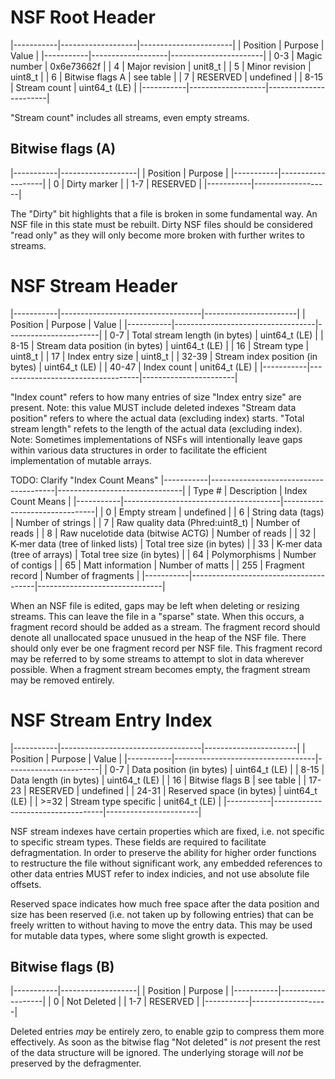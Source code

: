  
# NSF Root Header

|-----------|-------------------|-----------------------|
| Position  | Purpose           | Value                 |
|-----------|-------------------|-----------------------|
| 0-3       | Magic number      | 0x6e73662f            |
| 4         | Major revision    | unit8_t               |
| 5         | Minor revision    | uint8_t               |
| 6         | Bitwise flags A   | see table             |
| 7         | RESERVED          | undefined             |
| 8-15      | Stream count      | uint64_t (LE)         |
|-----------|-------------------|-----------------------|

"Stream count" includes all streams, even empty streams.

## Bitwise flags (A)

|-----------|-------------------|
| Position  | Purpose           |
|-----------|-------------------|
| 0         | Dirty marker      |
| 1-7       | RESERVED          |
|-----------|-------------------|

The "Dirty" bit highlights that a file is broken in some fundamental way. An NSF file in this state must be rebuilt. Dirty NSF files should be considered "read only" as they will only become more broken with further writes to streams.

# NSF Stream Header

|-----------|-----------------------------------|-----------------------|
| Position  | Purpose                           | Value                 |
|-----------|-----------------------------------|-----------------------|
| 0-7       | Total stream length (in bytes)    | uint64_t (LE)         |
| 8-15      | Stream data position (in bytes)   | uint64_t (LE)         |
| 16        | Stream type                       | uint8_t               |
| 17        | Index entry size                  | uint8_t               |
| 32-39     | Stream index position (in bytes)  | uint64_t (LE)         |
| 40-47     | Index count                       | unit64_t (LE)         |
|-----------|-----------------------------------|-----------------------|

"Index count" refers to how many entries of size "Index entry size" are present. Note: this value MUST include deleted indexes 
"Stream data position" refers to where the actual data (excluding index) starts.
"Total stream length" refets to the length of the actual data (excluding index).
Note: Sometimes implementations of NSFs will intentionally leave gaps within various data structures in order to facilitate the efficient implementation of mutable arrays.


TODO: Clarify "Index Count Means"
|-----------|---------------------------------------|-------------------------------|
| Type #    | Description                           | Index Count Means             |
|-----------|---------------------------------------|-------------------------------|
| 0         | Empty stream                          | undefined                     |
| 6         | String data (tags)                    | Number of strings             |
| 7         | Raw quality data (Phred:uint8_t)      | Number of reads               |
| 8         | Raw nucelotide data (bitwise ACTG)    | Number of reads               |
| 32        | K-mer data (tree of linked lists)     | Total tree size (in bytes)    |
| 33        | K-mer data (tree of arrays)           | Total tree size (in bytes)    |
| 64        | Polymorphisms                         | Number of contigs             |
| 65        | Matt information                      | Number of matts               |
| 255       | Fragment record                       | Number of fragments           |
|-----------|---------------------------------------|-------------------------------|

When an NSF file is edited, gaps may be left when deleting or resizing streams. This can leave the file in a "sparse" state. When this occurs, a fragment record should be added as a stream. The fragment record should denote all unallocated space unusued in the heap of the NSF file. There should only ever be one fragment record per NSF file. This fragment record may be referred to by some streams to attempt to slot in data wherever possible. When a fragment stream becomes empty, the fragment stream may be removed entirely.

# NSF Stream Entry Index

|-----------|-----------------------------------|-----------------------|
| Position  | Purpose                           | Value                 |
|-----------|-----------------------------------|-----------------------|
| 0-7       | Data position (in bytes)          | uint64_t (LE)         |
| 8-15      | Data length (in bytes)            | uint64_t (LE)         |
| 16        | Bitwise flags B                   | see table             |
| 17-23     | RESERVED                          | undefined             |
| 24-31     | Reserved space (in bytes)         | uint64_t (LE)         |
| >=32      | Stream type specific              | unit64_t (LE)         |
|-----------|-----------------------------------|-----------------------|

NSF stream indexes have certain properties which are fixed, i.e. not specific to specific stream types. These fields are required to facilitate defragmentation. In order to preserve the ability for higher order functions to restructure the file without significant work, any embedded references to other data entries MUST refer to index indicies, and not use absolute file offsets.

Reserved space indicates how much free space after the data position and size has been reserved (i.e. not taken up by following entries) that can be freely written to without having to move the entry data. This may be used for mutable data types, where some slight growth is expected.

## Bitwise flags (B)

|-----------|-------------------|
| Position  | Purpose           |
|-----------|-------------------|
| 0         | Not Deleted       |
| 1-7       | RESERVED          |
|-----------|-------------------|

Deleted entries *may* be entirely zero, to enable gzip to compress them more effectively. As soon as the bitwise flag "Not deleted" is *not* present the rest of the data structure will be ignored. The underlying storage will *not* be preserved by the defragmenter.
